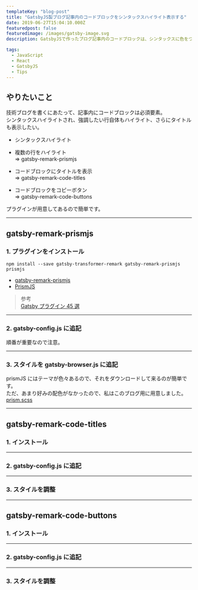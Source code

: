 ```yaml
---
templateKey: "blog-post"
title: "GatsbyJS製ブログ記事内のコードブロックをシンタックスハイライト表示する"
date: 2019-06-27T15:04:10.000Z
featuredpost: false
featuredimage: /images/gatsby-image.svg
description: GatsbyJSで作ったブログ記事内のコードブロックは、シンタックスに色をつけたい。ファイル名も表示したい。ラインもハイライトしたい。

tags:
  - JavaScript
  - React
  - GatsbyJS
  - Tips
---
```


## やりたいこと

技術ブログを書くにあたって、記事内にコードブロックは必須要素。  
シンタックスハイライトされ、強調したい行自体もハイライト、さらにタイトルも表示したい。

- シンタックスハイライト
- 複数の行をハイライト  
  => gatsby-remark-prismjs

- コードブロックにタイトルを表示  
  => gatsby-remark-code-titles

- コードブロックをコピーボタン  
  => gatsby-remark-code-buttons

プラグインが用意してあるので簡単です。

---

## gatsby-remark-prismjs

### 1. プラグインをインストール

```text
npm install --save gatsby-transformer-remark gatsby-remark-prismjs prismjs
```

- [gatsby-remark-prismjs](https://www.gatsbyjs.org/packages/gatsby-remark-prismjs/)
- [PrismJS](https://prismjs.com/)

> 参考  
> [Gatsby プラグイン 45 選](https://qiita.com/Takumon/items/da8347f81a9f021b637f#gatsby-remark-prismjs)

---

### 2. gatsby-config.js に追記

順番が重要なので注意。

---

### 3. スタイルを gatsby-browser.js に追記

prismJS にはテーマが色々あるので、それをダウンロードして来るのが簡単です。  
ただ、あまり好みの配色がなかったので、私はこのブログ用に用意しました。  
[prism.scss](https://github.com/ayumitk/gatsbynetlify/blob/master/src/styles/prism.scss)

---

## gatsby-remark-code-titles

### 1. インストール

---

### 2. gatsby-config.js に追記

---

### 3. スタイルを調整

---

## gatsby-remark-code-buttons

### 1. インストール

---

### 2. gatsby-config.js に追記

---

### 3. スタイルを調整
